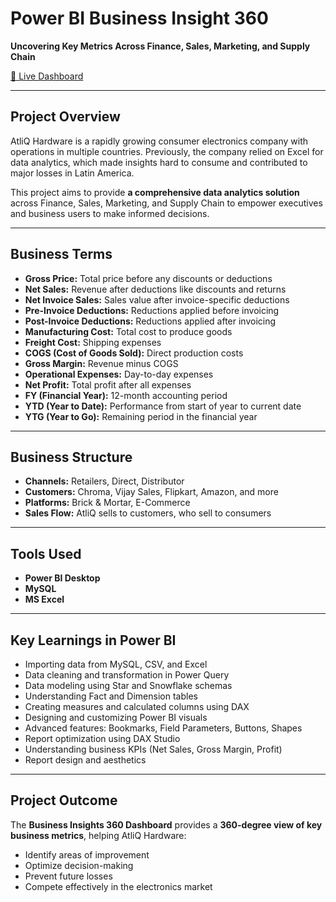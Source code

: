 # Power BI Business Insight 360

**Uncovering Key Metrics Across Finance, Sales, Marketing, and Supply Chain**  

[🔗 Live Dashboard]([https://app.powerbi.com/view?r=eyJrIjoiMDc2NDI2ZDMtYzI1YS00NWM1LTg0YmQtYTRkMzUzMjIxNTY5IiwidCI6ImM2ZTU0OWIzLTVmNDUtNDAzMi1hYWU5LWQ0MjQ0ZGM1YjJjNCJ9](https://app.powerbi.com/view?r=eyJrIjoiZmUzZTUzY2QtYmUzMS00NmVjLWFlNjktYjMwZjIyMTBmNzM0IiwidCI6ImM2ZTU0OWIzLTVmNDUtNDAzMi1hYWU5LWQ0MjQ0ZGM1YjJjNCJ9))

---

## Project Overview
AtliQ Hardware is a rapidly growing consumer electronics company with operations in multiple countries. Previously, the company relied on Excel for data analytics, which made insights hard to consume and contributed to major losses in Latin America.

This project aims to provide **a comprehensive data analytics solution** across Finance, Sales, Marketing, and Supply Chain to empower executives and business users to make informed decisions.

---

## Business Terms
- **Gross Price:** Total price before any discounts or deductions  
- **Net Sales:** Revenue after deductions like discounts and returns  
- **Net Invoice Sales:** Sales value after invoice-specific deductions  
- **Pre-Invoice Deductions:** Reductions applied before invoicing  
- **Post-Invoice Deductions:** Reductions applied after invoicing  
- **Manufacturing Cost:** Total cost to produce goods  
- **Freight Cost:** Shipping expenses  
- **COGS (Cost of Goods Sold):** Direct production costs  
- **Gross Margin:** Revenue minus COGS  
- **Operational Expenses:** Day-to-day expenses  
- **Net Profit:** Total profit after all expenses  
- **FY (Financial Year):** 12-month accounting period  
- **YTD (Year to Date):** Performance from start of year to current date  
- **YTG (Year to Go):** Remaining period in the financial year  

---

## Business Structure
- **Channels:** Retailers, Direct, Distributor  
- **Customers:** Chroma, Vijay Sales, Flipkart, Amazon, and more  
- **Platforms:** Brick & Mortar, E-Commerce  
- **Sales Flow:** AtliQ sells to customers, who sell to consumers  

---

## Tools Used
- **Power BI Desktop**  
- **MySQL**  
- **MS Excel**  

---

## Key Learnings in Power BI
- Importing data from MySQL, CSV, and Excel  
- Data cleaning and transformation in Power Query  
- Data modeling using Star and Snowflake schemas  
- Understanding Fact and Dimension tables  
- Creating measures and calculated columns using DAX  
- Designing and customizing Power BI visuals  
- Advanced features: Bookmarks, Field Parameters, Buttons, Shapes  
- Report optimization using DAX Studio  
- Understanding business KPIs (Net Sales, Gross Margin, Profit)  
- Report design and aesthetics  

---

## Project Outcome
The **Business Insights 360 Dashboard** provides a **360-degree view of key business metrics**, helping AtliQ Hardware:  
- Identify areas of improvement  
- Optimize decision-making  
- Prevent future losses  
- Compete effectively in the electronics market
